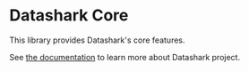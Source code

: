 # Datashark Core

This library provides Datashark's core features.

See [the documentation](https://koromodako.github.io/datashark/) to learn more about Datashark project.

